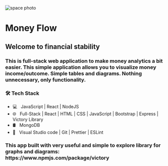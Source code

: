 <img src="[https://parispeaceforum.org/wp-content/uploads/2021/10/NET-ZERO-SPACE-INITIATIVE-1.png](https://images.theconversation.com/files/481362/original/file-20220826-10690-nguhqg.jpg?ixlib=rb-1.1.0&rect=224%2C71%2C5766%2C3574&q=20&auto=format&w=320&fit=clip&dpr=2&usm=12&cs=strip)" alt="space photo" />
<h1>Money Flow</h1>
<h2>Welcome to financial stability</h2>
<h3>This is full-stack web application to make money analytics a bit easier. This simple application allows you to visualize money income/outcome. Simple tables and diagrams. Nothing unnecessary, only functionality.</h3>
<h3>🛠 Tech Stack</h3>

-   💻 &nbsp; JavaScript | React | NodeJS
-   🌐 &nbsp; Full-Stack | React | HTML | CSS | JavaScript | Bootstrap | Express | Victory Library
-   🛢 &nbsp; MongoDB
-   🔧 &nbsp; Visual Studio code | Git | Prettier | ESLint
<h3>This app built with very useful and simple to explore library for graphs and diagrams: https://www.npmjs.com/package/victory </h3>
